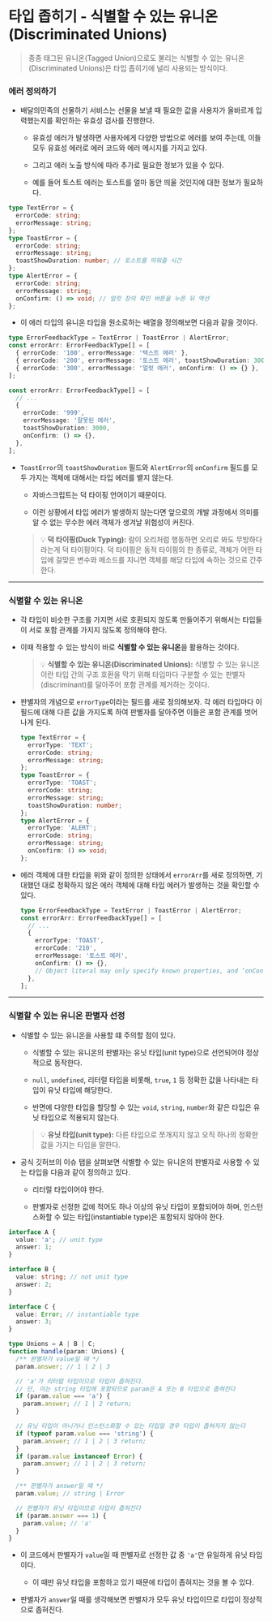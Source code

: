 # 타입 좁히기 - 식별할 수 있는 유니온(Discriminated Unions)

> 종종 태그된 유니온(Tagged Union)으로도 불리는 식별할 수 있는 유니온(Discriminated Unions)은 타입 좁히기에 널리 사용되는 방식이다.

### 에러 정의하기

- 배달의민족의 선물하기 서비스는 선물을 보낼 때 필요한 값을 사용자가 올바르게 입력했는지를 확인하는 유효성 검사를 진행한다.

  - 유효성 에러가 발생하면 사용자에게 다양한 방법으로 에러를 보여 주는데, 이들 모두 유효성 에러로 에러 코드와 에러 메시지를 가지고 있다.

  - 그리고 에러 노출 방식에 따라 추가로 필요한 정보가 있을 수 있다.

  - 예를 들어 토스트 에러는 토스트를 얼마 동안 띄울 것인지에 대한 정보가 필요하다.

```ts
type TextError = {
  errorCode: string;
  errorMessage: string;
};
type ToastError = {
  errorCode: string;
  errorMessage: string;
  toastShowDuration: number; // 토스트를 띄워줄 시간
};
type AlertError = {
  errorCode: string;
  errorMessage: string;
  onConfirm: () => void; // 얼럿 창의 확인 버튼을 누른 뒤 액션
};
```

- 이 에러 타입의 유니온 타입을 원소로하는 배열을 정의해보면 다음과 같을 것이다.

```ts
type ErrorFeedbackType = TextError | ToastError | AlertError;
const errorArr: ErrorFeedbackType[] = [
  { errorCode: '100', errorMessage: '텍스트 에러' },
  { errorCode: '200', errorMessage: '토스트 에러', toastShowDuration: 3000 },
  { errorCode: '300', errorMessage: '얼럿 에러', onConfirm: () => {} },
];

const errorArr: ErrorFeedbackType[] = [
  // ...
  {
    errorCode: '999',
    errorMessage: '잘못된 에러',
    toastShowDuration: 3000,
    onConfirm: () => {},
  },
];
```

- `ToastError`의 `toastShowDuration` 필드와 `AlertError`의 `onConfirm` 필드를 모두 가지는 객체에 대해서는 타입 에러를 뱉지 않는다.

  - 자바스크립트는 덕 타이핑 언어이기 때문이다.

  - 이런 상황에서 타입 에러가 발생하지 않는다면 앞으로의 개발 과정에서 의미를 알 수 없는 무수한 에러 객체가 생겨날 위험성이 커진다.

  > 💡 **덕 타이핑(Duck Typing):** 람이 오리처럼 행동하면 오리로 봐도 무방하다라는게 덕 타이핑이다. 덕 타이핑은 동적 타이핑의 한 종류로, 객체가 어떤 타입에 걸맞은 변수와 메소드를 지니면 객체를 해당 타입에 속하는 것으로 간주한다.

---

### 식별할 수 있는 유니온

- 각 타입이 비슷한 구조를 가지면 서로 호환되지 않도록 만들어주기 위해서는 타입들이 서로 포함 관계를 가지지 않도록 정의해야 한다.

- 이때 적용할 수 있는 방식이 바로 **식별할 수 있는 유니온**을 활용하는 것이다.

  > 💡 **식별할 수 있는 유니온(Discriminated Unions):** 식별할 수 있는 유니온이란 타입 간의 구조 호환을 막기 위해 타입마다 구분할 수 있는 판별자(discriminant)를 달아주어 포함 관계를 제거하는 것이다.

- 판별자의 개념으로 `errorType`이라는 필드를 새로 정의해보자. 각 에러 타입마다 이 필드에 대해 다른 값을 가지도록 하여 판별자를 달아주면 이들은 포함 관계를 벗어나게 된다.

  ```ts
  type TextError = {
    errorType: 'TEXT';
    errorCode: string;
    errorMessage: string;
  };
  type ToastError = {
    errorType: 'TOAST';
    errorCode: string;
    errorMessage: string;
    toastShowDuration: number;
  };
  type AlertError = {
    errorType: 'ALERT';
    errorCode: string;
    errorMessage: string;
    onConfirm: () => void;
  };
  ```

- 에러 객체에 대한 타입을 위와 같이 정의한 상태에서 `errorArr`를 새로 정의하면, 기대했던 대로 정확하지 않은 에러 객체에 대해 타입 에러가 발생하는 것을 확인할 수 있다.

  ```ts
  type ErrorFeedbackType = TextError | ToastError | AlertError;
  const errorArr: ErrorFeedbackType[] = [
    // ...
    {
      errorType: 'TOAST',
      errorCode: '210',
      errorMessage: '토스트 에러',
      onConfirm: () => {},
      // Object literal may only specify known properties, and ‘onConfirm’ does not exist in type ‘ToastError’
    },
  ];
  ```

---

### 식별할 수 있는 유니온 판별자 선정

- 식별할 수 있는 유니온을 사용할 떄 주의할 점이 있다.

  - 식별할 수 있는 유니온의 판별자는 유닛 타입(unit type)으로 선언되어야 정상적으로 동작한다.

  - `null`, `undefined`, 리터럴 타입을 비롯해, `true`, `1` 등 정확한 값을 나타내는 타입이 유닛 타입에 해당한다.

  - 반면에 다양한 타입을 할당할 수 있는 `void`, `string`, `number`와 같은 타입은 유닛 타입으로 적용되지 않는다.

  > 💡 **유닛 타입(unit type):** 다른 타입으로 쪼개지지 않고 오직 하나의 정확한 값을 가지는 타입을 말한다.

- 공식 깃허브의 이슈 탭을 살펴보면 식별할 수 있는 유니온의 판별자로 사용할 수 있는 타입을 다음과 같이 정의하고 있다.

  - 리터럴 타입이어야 한다.

  - 판별자로 선정한 값에 적어도 하나 이상의 유닛 타입이 포함되어야 하며, 인스턴스화할 수 있는 타입(instantiable type)은 포함되지 않아야 한다.

```ts
interface A {
  value: 'a'; // unit type
  answer: 1;
}

interface B {
  value: string; // not unit type
  answer: 2;
}

interface C {
  value: Error; // instantiable type
  answer: 3;
}

type Unions = A | B | C;
function handle(param: Unions) {
  /** 판별자가 value일 때 */
  param.answer; // 1 | 2 | 3

  // 'a'가 리터럴 타입이므로 타입이 좁혀진다.
  // 단, 이는 string 타입에 포함되므로 param은 A 또는 B 타입으로 좁혀진다
  if (param.value === 'a') {
    param.answer; // 1 | 2 return;
  }

  // 유닛 타입이 아니거나 인스턴스화할 수 있는 타입일 경우 타입이 좁혀지지 않는다
  if (typeof param.value === 'string') {
    param.answer; // 1 | 2 | 3 return;
  }
  if (param.value instanceof Error) {
    param.answer; // 1 | 2 | 3 return;
  }

  /** 판별자가 answer일 때 */
  param.value; // string | Error

  // 판별자가 유닛 타입이므로 타입이 좁혀진다
  if (param.answer === 1) {
    param.value; // 'a'
  }
}
```

- 이 코드에서 판별자가 `value`일 때 판별자로 선정한 값 중 `'a'`만 유일하게 유닛 타입이다.

  - 이 때만 유닛 타입을 포함하고 있기 때문에 타입이 좁혀지는 것을 볼 수 있다.

- 판별자가 `answer`일 때를 생각해보면 판별자가 모두 유닛 타입이므로 타입이 정상적으로 좁혀진다.
